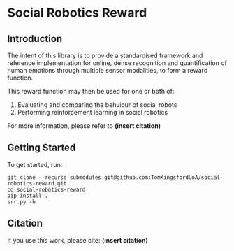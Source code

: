 # Social Robotics Reward

## Introduction

The intent of this library is to provide a standardised framework and reference implementation for online, dense
recognition and quantification of human emotions through multiple sensor modalities, to form a reward function.

This reward function may then be used for one or both of:
1. Evaluating and comparing the behviour of social robots
2. Performing reinforcement learning in social robotics

For more information, please refer to **(insert citation)**

## Getting Started

To get started, run:

    git clone --recurse-submodules git@github.com:TomKingsfordUoA/social-robotics-reward.git
    cd social-robotics-reward
    pip install .
    srr.py -h

## Citation

If you use this work, please cite:
**(insert citation)**